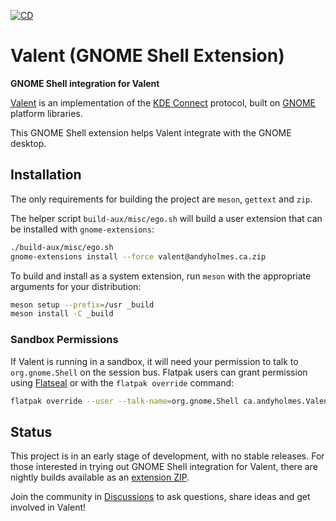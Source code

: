 [![CD](https://github.com/andyholmes/gnome-shell-extension-valent/actions/workflows/cd.yml/badge.svg)](https://github.com/andyholmes/gnome-shell-extension-valent/actions/workflows/cd.yml)

# Valent (GNOME Shell Extension)

**GNOME Shell integration for Valent**

[Valent][valent] is an implementation of the [KDE Connect][kdeconnect] protocol,
built on [GNOME][gnome] platform libraries.

This GNOME Shell extension helps Valent integrate with the GNOME desktop.

## Installation

The only requirements for building the project are `meson`, `gettext` and `zip`.

The helper script `build-aux/misc/ego.sh` will build a user extension that can
be installed with `gnome-extensions`:

```sh
./build-aux/misc/ego.sh
gnome-extensions install --force valent@andyholmes.ca.zip
```

To build and install as a system extension, run `meson` with the appropriate
arguments for your distribution:

```sh
meson setup --prefix=/usr _build
meson install -C _build
```

### Sandbox Permissions

If Valent is running in a sandbox, it will need your permission to talk to
`org.gnome.Shell` on the session bus. Flatpak users can grant permission using
[Flatseal][flatseal] or with the `flatpak override` command:

```sh
flatpak override --user --talk-name=org.gnome.Shell ca.andyholmes.Valent
```

## Status

This project is in an early stage of development, with no stable releases. For
those interested in trying out GNOME Shell integration for Valent, there are
nightly builds available as an [extension ZIP][extension-zip].

Join the community in [Discussions] to ask questions, share ideas and get
involved in Valent!

[discussions]: https://github.com/andyholmes/valent/discussions
[extension-zip]: https://nightly.link/andyholmes/gnome-shell-extension-valent/workflows/cd/main/valent@andyholmes.ca.zip
[flatseal]: https://flathub.org/apps/details/com.github.tchx84.Flatseal
[gnome]: https://www.gnome.org
[kdeconnect]: https://kdeconnect.kde.org
[valent]: https://github.com/andyholmes/valent

